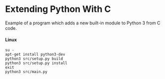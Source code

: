 # Extending Python With C
Example of a program which adds a new built-in module to Python 3 from C code.

#### Linux
```
su -
apt-get install python3-dev
python3 src/setup.py build
python3 src/setup.py install
exit
python3 src/main.py
```
